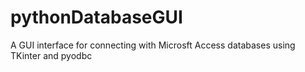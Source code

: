 # pythonDatabaseGUI
A GUI interface for connecting with Microsft Access databases using TKinter and pyodbc
